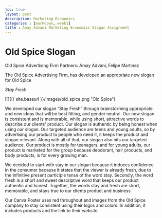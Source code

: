 ```yaml
---
toc: true 
layout: post
description: Marketing Economics
categories : [markdown, week1]
title : Amay Advani Marketing Economics Slogan Assignment
---
```


# Old Spice Slogan

Old Spice Advertising Firm 
Partners: Amay Advani, Felipe Martinez


The Old Spice Advertising Firm, has developed an appropriate new slogan for Old Spice

*Stay Fresh*


![]({{ site.baseurl }}/images/old_spice.png "Old Spice")

We developed our slogan “Stay Fresh” through brainstorming appropriate and new ideas that will be best fitting, and gender neutral. Our new slogan is consistent and is memorable, while using short, attractive words to describe our clients' product. Our slogan is authentic by being honest when using our slogan. Our targeted audience are teens and young adults, so by advertising our product to people who need it, it keeps the product and slogan relevant. Along with all of that, our slogan also hits our targeted audience. Our product is mostly for teenagers, and for young adults, our product is marketed for the group because deodorant, hair products, and body products, is for every growing man. 

We decided to start with stay in our slogan because it induces confidence in the consumer because it states that the viewer is already fresh, due to the infinitive present participle tense of the word stay. Secondly, the word fresh is a short and sweet descriptive word that keeps our product authentic and honest. Together, the words stay and fresh are short, memorable, and stays true to our clients product and business. 

Our Canva Poster uses red throughout and images from the Old Spice company to stay consistent using their logos and colors. In addition, it includes products and the link to their website. 




